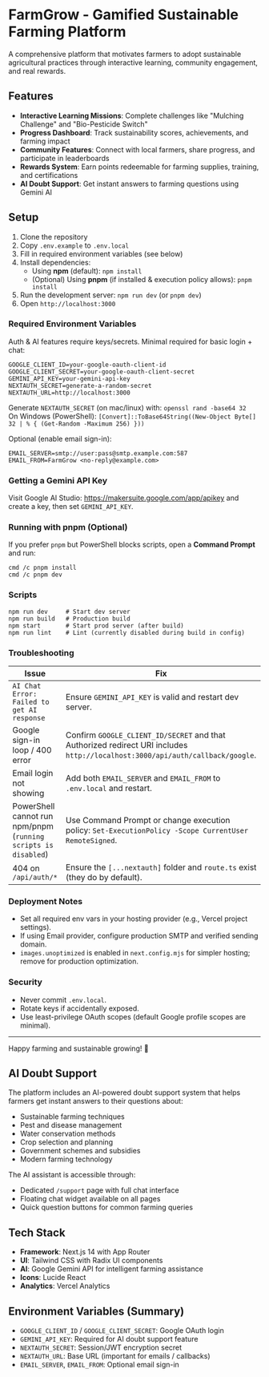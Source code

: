 # FarmGrow - Gamified Sustainable Farming Platform

A comprehensive platform that motivates farmers to adopt sustainable agricultural practices through interactive learning, community engagement, and real rewards.

## Features

- **Interactive Learning Missions**: Complete challenges like "Mulching Challenge" and "Bio-Pesticide Switch"
- **Progress Dashboard**: Track sustainability scores, achievements, and farming impact
- **Community Features**: Connect with local farmers, share progress, and participate in leaderboards
- **Rewards System**: Earn points redeemable for farming supplies, training, and certifications
- **AI Doubt Support**: Get instant answers to farming questions using Gemini AI

## Setup

1. Clone the repository
2. Copy `.env.example` to `.env.local`
3. Fill in required environment variables (see below)
4. Install dependencies:
   - Using **npm** (default): `npm install`
   - (Optional) Using **pnpm** (if installed & execution policy allows): `pnpm install`
5. Run the development server: `npm run dev` (or `pnpm dev`)
6. Open `http://localhost:3000`

### Required Environment Variables

Auth & AI features require keys/secrets. Minimal required for basic login + chat:

```
GOOGLE_CLIENT_ID=your-google-oauth-client-id
GOOGLE_CLIENT_SECRET=your-google-oauth-client-secret
GEMINI_API_KEY=your-gemini-api-key
NEXTAUTH_SECRET=generate-a-random-secret
NEXTAUTH_URL=http://localhost:3000
```

Generate `NEXTAUTH_SECRET` (on mac/linux) with: `openssl rand -base64 32`  
On Windows (PowerShell): `[Convert]::ToBase64String((New-Object Byte[] 32 | % { (Get-Random -Maximum 256) }))`

Optional (enable email sign-in):
```
EMAIL_SERVER=smtp://user:pass@smtp.example.com:587
EMAIL_FROM=FarmGrow <no-reply@example.com>
```

### Getting a Gemini API Key
Visit Google AI Studio: https://makersuite.google.com/app/apikey and create a key, then set `GEMINI_API_KEY`.

### Running with pnpm (Optional)
If you prefer `pnpm` but PowerShell blocks scripts, open a **Command Prompt** and run:
```
cmd /c pnpm install
cmd /c pnpm dev
```

### Scripts
```
npm run dev     # Start dev server
npm run build   # Production build
npm start       # Start prod server (after build)
npm run lint    # Lint (currently disabled during build in config)
```

### Troubleshooting
| Issue | Fix |
|-------|-----|
| `AI Chat Error: Failed to get AI response` | Ensure `GEMINI_API_KEY` is valid and restart dev server. |
| Google sign-in loop / 400 error | Confirm `GOOGLE_CLIENT_ID/SECRET` and that Authorized redirect URI includes `http://localhost:3000/api/auth/callback/google`. |
| Email login not showing | Add both `EMAIL_SERVER` and `EMAIL_FROM` to `.env.local` and restart. |
| PowerShell cannot run npm/pnpm (`running scripts is disabled`) | Use Command Prompt or change execution policy: `Set-ExecutionPolicy -Scope CurrentUser RemoteSigned`. |
| 404 on `/api/auth/*` | Ensure the `[...nextauth]` folder and `route.ts` exist (they do by default). |

### Deployment Notes
- Set all required env vars in your hosting provider (e.g., Vercel project settings).
- If using Email provider, configure production SMTP and verified sending domain.
- `images.unoptimized` is enabled in `next.config.mjs` for simpler hosting; remove for production optimization.

### Security
- Never commit `.env.local`.
- Rotate keys if accidentally exposed.
- Use least-privilege OAuth scopes (default Google profile scopes are minimal).

---
Happy farming and sustainable growing! 🌱

## AI Doubt Support

The platform includes an AI-powered doubt support system that helps farmers get instant answers to their questions about:

- Sustainable farming techniques
- Pest and disease management
- Water conservation methods
- Crop selection and planning
- Government schemes and subsidies
- Modern farming technology

The AI assistant is accessible through:
- Dedicated `/support` page with full chat interface
- Floating chat widget available on all pages
- Quick question buttons for common farming queries

## Tech Stack

- **Framework**: Next.js 14 with App Router
- **UI**: Tailwind CSS with Radix UI components
- **AI**: Google Gemini API for intelligent farming assistance
- **Icons**: Lucide React
- **Analytics**: Vercel Analytics

## Environment Variables (Summary)

- `GOOGLE_CLIENT_ID` / `GOOGLE_CLIENT_SECRET`: Google OAuth login
- `GEMINI_API_KEY`: Required for AI doubt support feature
- `NEXTAUTH_SECRET`: Session/JWT encryption secret
- `NEXTAUTH_URL`: Base URL (important for emails / callbacks)
- `EMAIL_SERVER`, `EMAIL_FROM`: Optional email sign-in
